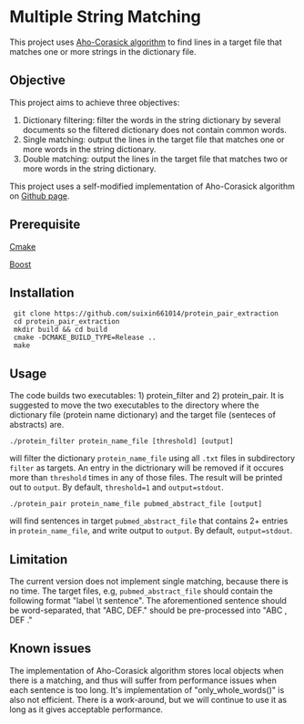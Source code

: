 # Multiple String Matching
This project uses [Aho-Corasick algorithm](https://en.wikipedia.org/wiki/Aho%E2%80%93Corasick_algorithm) to find lines in a target file that matches one or more strings in the dictionary file.

## Objective
This project aims to achieve three objectives:
1. Dictionary filtering: filter the words in the string dictionary by several documents so the filtered dictionary does not contain common words.
2. Single matching: output the lines in the target file that matches one or more words in the string dictionary.
3. Double matching: output the lines in the target file that matches two or more words in the string dictionary.

This project uses a self-modified implementation of Aho-Corasick algorithm on [Github page](https://github.com/cjgdev/aho_corasick).

## Prerequisite
[Cmake](https://cmake.org/install/)

[Boost](http://www.boost.org/doc/libs/1_66_0/more/getting_started/unix-variants.html)

## Installation
```
 git clone https://github.com/suixin661014/protein_pair_extraction
 cd protein_pair_extraction
 mkdir build && cd build 
 cmake -DCMAKE_BUILD_TYPE=Release ..
 make
```

## Usage
The code builds two executables: 1) protein_filter and 2) protein_pair.
It is suggested to move the two executables to the directory where the dictionary file (protein name dictionary) and the target file (senteces of abstracts) are.
```
./protein_filter protein_name_file [threshold] [output]
```
will filter the dictionary ```protein_name_file``` using all ```.txt``` files in subdirectory ```filter``` as targets. An entry in the dictrionary will be removed if it occures more than ```threshold``` times in any of those files. The result will be printed out to ```output```.
By default, ```threshold=1``` and ```output=stdout```.
```
./protein_pair protein_name_file pubmed_abstract_file [output]
```
will find sentences in target ```pubmed_abstract_file``` that contains 2+ entries in ```protein_name_file```, and write output to ```output```.
By default, ```output=stdout```.

## Limitation
The current version does not implement single matching, because there is no time.
The target files, e.g, ```pubmed_abstract_file``` should contain the following format "label \t sentence". 
The aforementioned sentence should be word-separated, that "ABC, DEF." should be pre-processed into "ABC , DEF ."

## Known issues
The implementation of Aho-Corasick algorithm stores local objects when there is a matching, and thus will suffer from performance issues when each sentence is too long. 
It's implementation of "only_whole_words()" is also not efficient. There is a work-around, but we will continue to use it as long as it gives acceptable performance.


